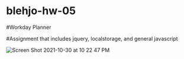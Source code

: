 # blehjo-hw-05

#Workday Planner

#Assignment that includes jquery, localstorage, and general javascript

![Screen Shot 2021-10-30 at 10 22 47 PM](https://user-images.githubusercontent.com/89440573/139565962-7c9b12a6-5224-41e9-b41b-cf7afcbbac5a.png)

